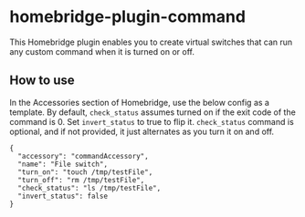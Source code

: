 # homebridge-plugin-command

This Homebridge plugin enables you to create virtual switches that can run any custom command when it is turned on or off.

## How to use

In the Accessories section of Homebridge, use the below config as a template.
By default, `check_status` assumes turned on if the exit code of the command is 0. Set `invert_status` to true to flip it.
`check_status` command is optional, and if not provided, it just alternates as you turn it on and off.

```
{
  "accessory": "commandAccessory",
  "name": "File switch",
  "turn_on": "touch /tmp/testFile",
  "turn_off": "rm /tmp/testFile",
  "check_status": "ls /tmp/testFile",
  "invert_status": false
}
```
